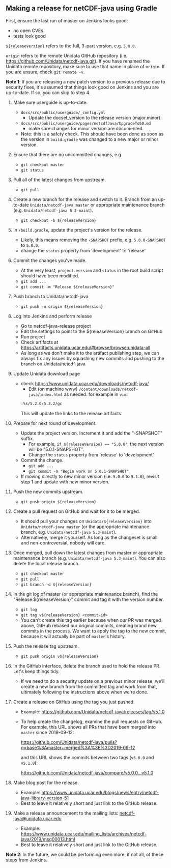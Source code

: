 ## Making a release for netCDF-java using Gradle

First, ensure the last run of master on Jenkins looks good:
 * no open CVEs
 * tests look good

`${releaseVersion}` refers to the full, 3-part version, e.g. `5.0.0`.

`origin` refers to the remote Unidata GitHub repository (i.e. https://github.com/Unidata/netcdf-java.git).
If you have renamed the Unidata remote repository, make sure to use that name in place of `origin`.
If you are unsure, check `git remote -v`.

**Note 1**: If you are releasing a new patch version to a previous release due to security fixes, it's assumed that things look good on Jenkins and you are up-to-date.
If so, you can skip to step 4.

1. Make sure userguide is up-to-date:
   - `docs/src/public/userguide/_config.yml`
       - Update the docset_version to the release version (major.minor).
   - `docs/src/public/userguide/pages/netcdfJava/UpgradeTo50.md`
       - make sure changes for minor version are documented.
   - Note: this is a safety check.
     This should have been done as soon as the version in `build.gradle` was changed to a new major or minor version.

1. Ensure that there are no uncommitted changes, e.g.
   - `git checkout master`
   - `git status`

1. Pull all of the latest changes from upstream.
   - `git pull`

1. Create a new branch for the release and switch to it.
   Branch from an up-to-date `Unidata/netcdf-java master` or appropriate maintenance branch (e.g. `Unidata/netcdf-java 5.3-maint`).
   - `git checkout -b ${releaseVersion}`

1. In `/build.gradle`, update the project's version for the release.
   - Likely, this means removing the `-SNAPSHOT` prefix, e.g. `5.0.0-SNAPSHOT` to `5.0.0`.
   - change the `status` property from 'development' to 'release'

1. Commit the changes you've made.
    - At the very least, `project.version` and `status` in the root build script should have been modified.
    - `git add ...`
    - `git commit -m "Release ${releaseVersion}"`

1. Push branch to Unidata/netcdf-java
    - `git push -u origin ${releaseVersion}`

1. Log into Jenkins and perform release
    - Go to netcdf-java-release project
    - Edit the settings to point to the ${releaseVersion} branch on GitHub
    - Run project
    - Check artifacts at https://artifacts.unidata.ucar.edu/#browse/browse:unidata-all
    - As long as we don't make it to the artifact publishing step, we can always fix any issues by squashing new commits and pushing to the branch on Unidata/netcdf-java

1. Update Unidata download page
    - check https://www.unidata.ucar.edu/downloads/netcdf-java/
      * Edit (on machine www) `/content/downloads/netcdf-java/index.html` as needed. for example in `vim`:
      ```bash
      :%s/5.2.0/5.3.2/gc
      ```
      This will update the links to the release artifacts.

1. Prepare for next round of development.
    - Update the project version. Increment it and add the "-SNAPSHOT" suffix.
      * For example, `if ${releaseVersion} == "5.0.0"`, the next version will be "5.0.1-SNAPSHOT".
      * Change the `status` property from 'release' to 'development'
    - Commit the change.
      * `git add ...`
      * `git commit -m "Begin work on 5.0.1-SNAPSHOT"`
    - If moving directly to new minor version (i.e. `5.0.0` to `5.1.0`), revisit step 1 and update with new minor version.

1. Push the new commits upstream.
    - `git push origin ${releaseVersion}`

1. Create a pull request on GitHub and wait for it to be merged.
    - It should pull your changes on `Unidata/${releaseVersion}` into `Unidata/netcdf-java master` (or the appropriate maintenance branch, e.g. `Unidata/netcdf-java 5.3-maint`).
    - Alternatively, merge it yourself. As long as the changeset is small and non-controversial, nobody will care.

1. Once merged, pull down the latest changes from master or appropriate maintenance branch (e.g. `Unidata/netcdf-java 5.3-maint`).
   You can also delete the local release branch.
    - `git checkout master`
    - `git pull`
    - `git branch -d ${releaseVersion}`

1. In the git log of master (or appropriate maintenance branch), find the "Release ${releaseVersion}" commit and tag it with the version number.
    - `git log`
    - `git tag v${releaseVersion} <commit-id>`
    - You can't create this tag earlier because when our PR was merged above, GitHub rebased our original
      commits, creating brand new commits in the process. We want to apply the tag to the new commit,
      because it will actually be part of `master`'s history.

1. Push the release tag upstream.
    -  `git push origin v${releaseVersion}`

1. In the GitHub interface, delete the branch used to hold the release PR. Let's keep things tidy.
    - If we need to do a security update on a previous minor release, we'll create a new branch from the committed tag and work from that, ultimately following the instructions above when we're done.

1. Create a release on GitHub using the tag you just pushed.
    - Example: https://github.com/Unidata/netcdf-java/releases/tag/v5.1.0
    - To help create the changelog, examine the pull requests on GitHub. For example, this URL shows all PRs that
      have been merged into `master` since 2019-09-12:
      
      https://github.com/Unidata/netcdf-java/pulls?q=base%3Amaster+merged%3A%3E%3D2019-09-12
      
      and this URL shows the commits between two tags (`v5.0.0` and `v5.1.0`):
      
      https://github.com/Unidata/netcdf-java/compare/v5.0.0...v5.1.0

1. Make blog post for the release.
    - Example: https://www.unidata.ucar.edu/blogs/news/entry/netcdf-java-library-version-51
    - Best to leave it relatively short and just link to the GitHub release.

1. Make a release announcement to the mailing lists: netcdf-java@unidata.ucar.edu
    - Example: https://www.unidata.ucar.edu/mailing_lists/archives/netcdf-java/2019/msg00013.html
    - Best to leave it relatively short and just link to the GitHub release.

**Note 2**: In the future, we could be performing even more, if not all, of these steps from Jenkins.
